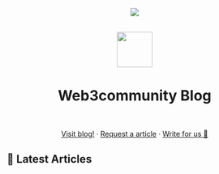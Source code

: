 <!-- markdownlint-disable-next-line -->
<div align="center"><p><a href="https://discord.gg/VwJp4KM"><img src="https://img.shields.io/discord/547215761341546497?style=flat-square&logo=discord"></a></p><br><img height="70px" src="https://github.com/web3community.png"><br><h1>Web3community Blog</h1><br><p><a href="https://dev.to/web3community">Visit blog!</a> · <a href="#">Request a article</a> · <a href="#">Write for us 🍴</a></p></div>

## 📕 Latest Articles

<!-- BLOG-POST-LIST:START -->
<!-- BLOG-POST-LIST:END -->

